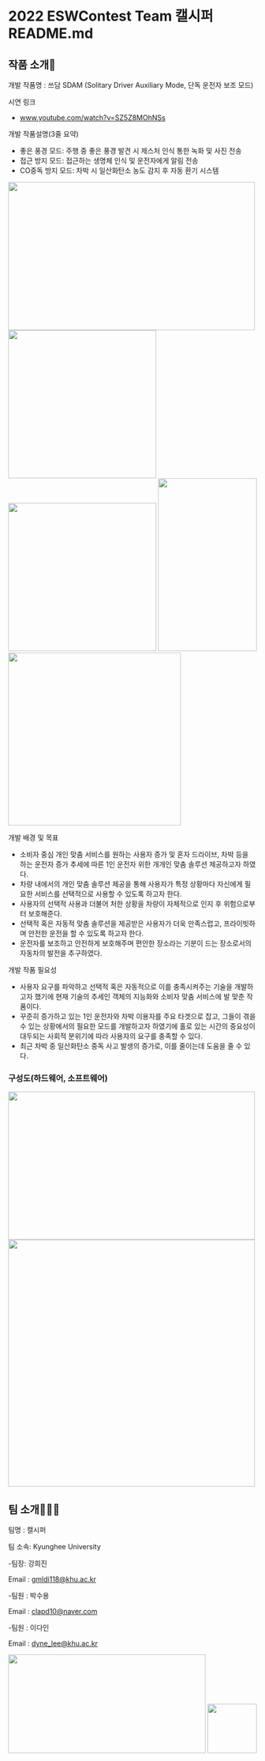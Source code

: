 # 2022 ESWContest Team 캘시퍼 README.md
## 작품 소개🚗
개발 작품명 : 쓰담 SDAM (Solitary Driver Auxiliary Mode, 단독 운전자 보조 모드)

시연 링크
- www.youtube.com/watch?v=SZ5Z8MOhNSs

개발 작품설명(3줄 요약)
- 좋은 풍경 모드: 주행 중 좋은 풍경 발견 시 제스처 인식 통한 녹화 및 사진 전송
- 접근 방지 모드: 접근하는 생명체 인식 및 운전자에게 알림 전송
- CO중독 방지 모드: 차박 시 일산화탄소 농도 감지 후 자동 환기 시스템

<img src="https://user-images.githubusercontent.com/111634608/195131660-706a3df5-3849-4467-8574-c18018160a8f.png" width="500" height="300"/> <img src="https://user-images.githubusercontent.com/111634608/195132726-3b679b45-56bf-4493-a7d2-42a245469e11.jpg" width="300" height="300"/> <img src="https://user-images.githubusercontent.com/111634608/195132971-ecc34190-d8e0-4ce7-8dc3-30efe4e6a903.jpg" width="300" height="300"/>
<img src="https://user-images.githubusercontent.com/111634608/195131878-954275de-566e-4278-9601-7c90d4c8eae8.png" width="200" height="350"/> <img src="https://user-images.githubusercontent.com/111634608/195134235-10917c1d-42c6-4a5d-a0fc-6f7c98cb4bb5.jpg" width="350" height="350"/>


개발 배경 및 목표
- 소비자 중심 개인 맞춤 서비스를 원하는 사용자 증가 및 혼자 드라이브, 차박 등을 하는 운전자 증가 추세에 따른 1인 운전자 위한 개개인 맞춤 솔루션 제공하고자 하였다. 
- 차량 내에서의 개인 맞춤 솔루션 제공을 통해 사용자가 특정 상황마다 자신에게 필요한 서비스를 선택적으로 사용할 수 있도록 하고자 한다. 
- 사용자의 선택적 사용과 더불어 처한 상황을 차량이 자체적으로 인지 후 위험으로부터 보호해준다. 
- 선택적 혹은 자동적 맞춤 솔루션을 제공받은 사용자가 더욱 만족스럽고, 프라이빗하며 안전한 운전을 할 수 있도록 하고자 한다. 
- 운전자를 보조하고 안전하게 보호해주며 편안한 장소라는 기분이 드는 장소로서의 자동차의 발전을 추구하였다. 

개발 작품 필요성
- 사용자 요구를 파악하고 선택적 혹은 자동적으로 이를 충족시켜주는 기술을 개발하고자 했기에 현재 기술의 추세인 객체의 지능화와 소비자 맞춤 서비스에 발 맞춘 작품이다. 
- 꾸준히 증가하고 있는 1인 운전자와 차박 이용자를 주요 타겟으로 잡고, 그들이 겪을 수 있는 상황에서의 필요한 모드를 개발하고자 하였기에 홀로 있는 시간의 중요성이 대두되는 사회적 분위기에 따라 사용자의 요구를 충족할 수 있다. 
- 최근 차박 중 일산화탄소 중독 사고 발생의 증가로, 이를 줄이는데 도움을 줄 수 있다. 

### 구성도(하드웨어, 소프트웨어)


<img src="https://user-images.githubusercontent.com/111634608/195128805-b6bffe2f-91dc-4a96-b63a-4457fe77e83f.png" width="500" height="300"/> <img src="https://user-images.githubusercontent.com/111634608/195129173-66dbfad5-94b9-4153-95e7-3b8efbe98e82.png" width="500" height="500"/>



## 팀 소개👨‍👩‍👧
팀명 : 캘시퍼

팀 소속: Kyunghee University

-팀장: 강희진

Email : gmldi118@khu.ac.kr

-팀원 : 박수용

Email : clapd10@naver.com

-팀원 : 이다인

Email : dyne_lee@khu.ac.kr

<img src="https://user-images.githubusercontent.com/111634608/195121403-2a9700d1-1bf4-44be-b18d-aa2ede0f389e.png" width="400" height="200"/> <img src="https://user-images.githubusercontent.com/111634608/195134008-89755413-e924-425d-a546-d0a2274d4b82.png" width="100" height="100"/>




